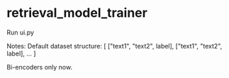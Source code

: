 # retrieval_model_trainer

Run ui.py


Notes:
Default dataset structure:
[
  ["text1", "text2", label],
  ["text1", "text2", label],
  ...
]

Bi-encoders only now.